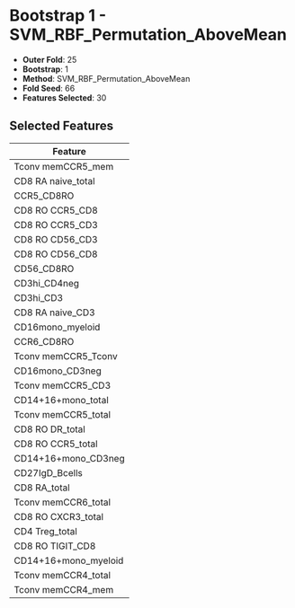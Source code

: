 # Bootstrap 1 - SVM_RBF_Permutation_AboveMean

- **Outer Fold**: 25
- **Bootstrap**: 1
- **Method**: SVM_RBF_Permutation_AboveMean
- **Fold Seed**: 66
- **Features Selected**: 30

## Selected Features

| Feature |
|---------|
| Tconv memCCR5_mem |
| CD8 RA naive_total |
| CCR5_CD8RO |
| CD8 RO CCR5_CD8 |
| CD8 RO CCR5_CD3 |
| CD8 RO CD56_CD3 |
| CD8 RO CD56_CD8 |
| CD56_CD8RO |
| CD3hi_CD4neg |
| CD3hi_CD3 |
| CD8 RA naive_CD3 |
| CD16mono_myeloid |
| CCR6_CD8RO |
| Tconv memCCR5_Tconv |
| CD16mono_CD3neg |
| Tconv memCCR5_CD3 |
| CD14+16+mono_total |
| Tconv memCCR5_total |
| CD8 RO DR_total |
| CD8 RO CCR5_total |
| CD14+16+mono_CD3neg |
| CD27IgD_Bcells |
| CD8 RA_total |
| Tconv memCCR6_total |
| CD8 RO CXCR3_total |
| CD4 Treg_total |
| CD8 RO TIGIT_CD8 |
| CD14+16+mono_myeloid |
| Tconv memCCR4_total |
| Tconv memCCR4_mem |
